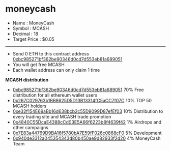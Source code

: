 # moneycash

- Name : MoneyCash
- Symbol : MCASH
- Decimal : 18
- Target Price : $0.05

-------------------------------------------------------
- Send 0 ETH to this contract address [0xbc985271bf362be90346d0cd7d553eb81a689051](https://etherscan.io/token/0xbc985271bf362be90346d0cd7d553eb81a689051)
- You will get free MCASH
- Each wallet address can only claim 1 time 

**MCASH distribution**

- [0xbc985271bf362be90346d0cd7d553eb81a689051](https://etherscan.io/token/0xbc985271bf362be90346d0cd7d553eb81a689051)    70%  Free distribution for all ethereum wallet users
- [0x267C029763b1BB8625D5D13B13314fC5aCC7f07C](https://etherscan.io/address/0x267C029763b1BB8625D5D13B13314fC5aCC7f07C) 10%  TOP 50 MCASH holders
- [0xe32f154E69aBb16d638bcb2c55D9099D87efEf03](https://etherscan.io/address/0xe32f154E69aBb16d638bcb2c55D9099D87efEf03) 10%  Distribution to every trading site and MCASH trade promotion
- [0x4840C55DcaE4388cCd03E5A66f6223b8f4639f42](https://etherscan.io/address/0x4840C55DcaE4388cCd03E5A66f6223b8f4639f42)  1%  Airdrops and other campaigns
- [0x7E83a44769D9BA16f5780bA7E59fF026c0868cF0](https://etherscan.io/address/0x7E83a44769D9BA16f5780bA7E59fF026c0868cF0)  5%  Development
- [0x940de3312a045354343d80b450ae9d82933f2d20](https://etherscan.io/address/0x940de3312a045354343d80b450ae9d82933f2d20)  4%  MoneyCash Team
